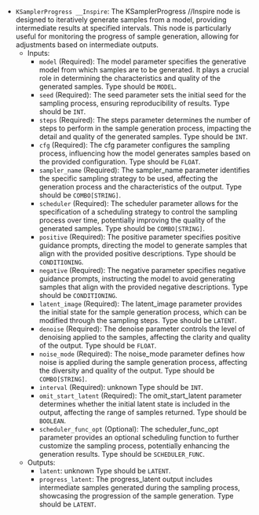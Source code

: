 - `KSamplerProgress __Inspire`: The KSamplerProgress //Inspire node is designed to iteratively generate samples from a model, providing intermediate results at specified intervals. This node is particularly useful for monitoring the progress of sample generation, allowing for adjustments based on intermediate outputs.
    - Inputs:
        - `model` (Required): The model parameter specifies the generative model from which samples are to be generated. It plays a crucial role in determining the characteristics and quality of the generated samples. Type should be `MODEL`.
        - `seed` (Required): The seed parameter sets the initial seed for the sampling process, ensuring reproducibility of results. Type should be `INT`.
        - `steps` (Required): The steps parameter determines the number of steps to perform in the sample generation process, impacting the detail and quality of the generated samples. Type should be `INT`.
        - `cfg` (Required): The cfg parameter configures the sampling process, influencing how the model generates samples based on the provided configuration. Type should be `FLOAT`.
        - `sampler_name` (Required): The sampler_name parameter identifies the specific sampling strategy to be used, affecting the generation process and the characteristics of the output. Type should be `COMBO[STRING]`.
        - `scheduler` (Required): The scheduler parameter allows for the specification of a scheduling strategy to control the sampling process over time, potentially improving the quality of the generated samples. Type should be `COMBO[STRING]`.
        - `positive` (Required): The positive parameter specifies positive guidance prompts, directing the model to generate samples that align with the provided positive descriptions. Type should be `CONDITIONING`.
        - `negative` (Required): The negative parameter specifies negative guidance prompts, instructing the model to avoid generating samples that align with the provided negative descriptions. Type should be `CONDITIONING`.
        - `latent_image` (Required): The latent_image parameter provides the initial state for the sample generation process, which can be modified through the sampling steps. Type should be `LATENT`.
        - `denoise` (Required): The denoise parameter controls the level of denoising applied to the samples, affecting the clarity and quality of the output. Type should be `FLOAT`.
        - `noise_mode` (Required): The noise_mode parameter defines how noise is applied during the sample generation process, affecting the diversity and quality of the output. Type should be `COMBO[STRING]`.
        - `interval` (Required): unknown Type should be `INT`.
        - `omit_start_latent` (Required): The omit_start_latent parameter determines whether the initial latent state is included in the output, affecting the range of samples returned. Type should be `BOOLEAN`.
        - `scheduler_func_opt` (Optional): The scheduler_func_opt parameter provides an optional scheduling function to further customize the sampling process, potentially enhancing the generation results. Type should be `SCHEDULER_FUNC`.
    - Outputs:
        - `latent`: unknown Type should be `LATENT`.
        - `progress_latent`: The progress_latent output includes intermediate samples generated during the sampling process, showcasing the progression of the sample generation. Type should be `LATENT`.

